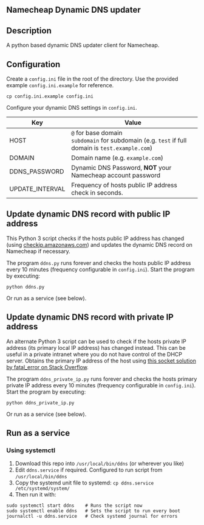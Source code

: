 Namecheap Dynamic DNS updater
-----------------------------

## Description

A python based dynamic DNS updater client for Namecheap.

## Configuration

Create a `config.ini` file in the root of the directory. Use the provided example `config.ini.example` for reference.

    cp config.ini.example config.ini

Configure your dynamic DNS settings in `config.ini`.

| Key           | Value                                                                                              |
|---------------|----------------------------------------------------------------------------------------------------|
| HOST          | `@` for base domain<br> `subdomain` for subdomain (e.g. `test` if full domain is `test.example.com`) |
| DOMAIN        | Domain name (e.g. `example.com`)                                                                   |
| DDNS_PASSWORD | Dynamic DNS Password, **NOT** your Namecheap account password                                          |
| UPDATE_INTERVAL | Frequency of hosts public IP address check in seconds.    |

## Update dynamic DNS record with public IP address

This Python 3 script checks if the hosts public IP address has changed (using [checkip.amazonaws.com](https://checkip.amazonaws.com/)) and updates the dynamic DNS record on Namecheap if necessary.

The program `ddns.py` runs forever and checks the hosts public IP address every 10 minutes (frequency configurable in `config.ini`). Start the program by executing:

    python ddns.py

Or run as a service (see below).

## Update dynamic DNS record with private IP address

An alternate Python 3 script can be used to check if the hosts private IP address (its primary local IP address) has changed instead. This can be useful in a private intranet where you do not have control of the DHCP server. Obtains the primary IP address of the host using [this socket solution by fatal_error on Stack Overflow](https://stackoverflow.com/a/28950776).

The program `ddns_private_ip.py` runs forever and checks the hosts primary private IP address every 10 minutes (frequency configurable in `config.ini`). Start the program by executing:

    python ddns_private_ip.py

Or run as a service (see below).

## Run as a service

### Using systemctl

1. Download this repo into `/usr/local/bin/ddns` (or wherever you like)
1. Edit `ddns.service` if required. Configured to run script from `/usr/local/bin/ddns`
1. Copy the systemd unit file to systemd: `cp ddns.service /etc/systemd/system/`
1. Then run it with:

```
sudo systemctl start ddns    # Runs the script now
sudo systemctl enable ddns   # Sets the script to run every boot
journalctl -u ddns.service   # Check systemd journal for errors
```

